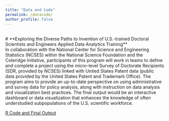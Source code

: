 ```yaml
---
title: "Data and Code"
permalink: /datacode/
author_profile: false
---
```

<br/>
# **Exploring the Diverse Paths to Invention of U.S.-trained Doctoral Scientists and Engineers Applied Data Analytics Training**<br/> 
In collaboration with the National Center for Science and Engineering Statistics (NCSES) within the National Science Foundation and the Coleridge Initiative, participants of this program will work in teams to define and complete a project using the micro-level Survey of Doctorate Recipients (SDR, provided by NCSES) linked with
United States Patent data (public data provided by the United States Patent and Trademark Office). The program aims to provide an up-to-date perspective on using administrative and survey data for policy analysis, along with instruction on data analysis and visualization best practices. The final output would be an interactive dashboard or data visualization that enhances the knowledge of often understudied subpopulations of the U.S. scientific workforce. <br/> 

[R Code and Final Output](https://github.com/lingeyang36/Relationships-between-NSF-funding-and-patent-productivity)<br/> 




